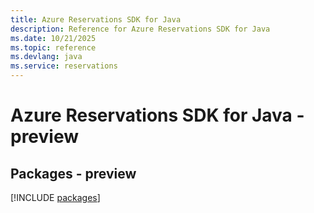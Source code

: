 ```yaml
---
title: Azure Reservations SDK for Java
description: Reference for Azure Reservations SDK for Java
ms.date: 10/21/2025
ms.topic: reference
ms.devlang: java
ms.service: reservations
---
```

# Azure Reservations SDK for Java - preview
## Packages - preview
[!INCLUDE [packages](reservations-index.md)]